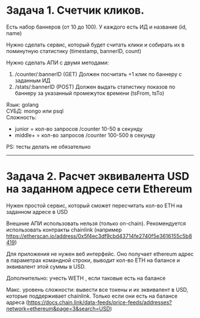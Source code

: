 # Задача 1. Счетчик кликов.

Есть набор баннеров (от 10 до 100). У каждого есть ИД и название (id, name)

Нужно сделать сервис, который будет считать клики и собирать их в поминутную статистику (timestamp, bannerID, count)

Нужно сделать АПИ с двумя методами:

1. /counter/:bannerID (GET)
   Должен посчитать +1 клик по баннеру с заданным ИД
2. /stats/:bannerID (POST)
   Должен выдать статистику показов по баннеру за указанный промежуток времени (tsFrom, tsTo)

Язык: golang </br>
СУБД: mongo или psql </br>
Сложность:

- junior = кол-во запросов /counter 10-50 в секунду
- middle+ = кол-во запросов /counter 100-500 в секунду

PS: тесты делать не обязательно

---

# Задача 2. Расчет эквивалента USD на заданном адресе сети Ethereum

Нужен простой сервис, который сможет пересчитать кол-во ETH на заданном адресе в USD

Внешние АПИ использовать нельзя (только on-chain). Рекомендуется использовать контракты chainlink (например https://etherscan.io/address/0x5f4ec3df9cbd43714fe2740f5e3616155c5b8419)

Для приложения не нужен веб интерфейс. Оно получает ethereum адрес в параметрах командной строки, выводит кол-во ETH на балансе и эквивалент этой суммы в USD.

Дополнительно: учесть WETH , если таковые есть на балансе

Макс. уровень сложности: вывести все токены и их эквивалент в USD, которые поддерживает chainlink. Только если они есть на балансе адреса (https://docs.chain.link/data-feeds/price-feeds/addresses?network=ethereum&page=3&search=USD)
